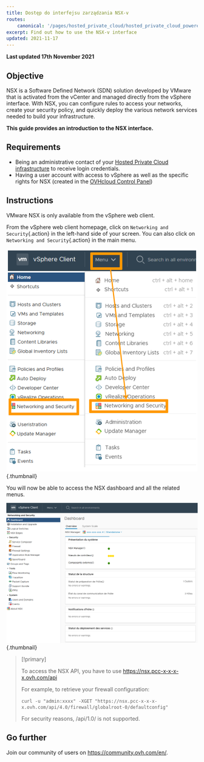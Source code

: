 ```yaml
---
title: Dostęp do interfejsu zarządzania NSX-v
routes:
    canonical: '/pages/hosted_private_cloud/hosted_private_cloud_powered_by_vmware/nsx_access-interface'
excerpt: Find out how to use the NSX-v interface
updated: 2021-11-17
---
```


**Last updated 17th November 2021**

## Objective

NSX is a Software Defined Network (SDN) solution developed by VMware that is activated from the vCenter and managed directly from the vSphere interface. With NSX, you can configure rules to access your networks, create your security policy, and quickly deploy the various network services needed to build your infrastructure.

**This guide provides an introduction to the NSX interface.**

## Requirements

- Being an administrative contact of your [Hosted Private Cloud infrastructure](https://www.ovhcloud.com/pl/enterprise/products/hosted-private-cloud/) to receive login credentials.
- Having a user account with access to vSphere as well as the specific rights for NSX (created in the [OVHcloud Control Panel](https://www.ovh.com/auth/?action=gotomanager&from=https://www.ovh.pl/&ovhSubsidiary=pl))

## Instructions

VMware NSX is only available from the vSphere web client.

From the vSphere web client homepage, click on `Networking and Security`{.action} in the left-hand side of your screen.
You can also click on `Networking and Security`{.action} in the main menu.

![Networking and Security](images/Inter01en.png){.thumbnail}

You will now be able to access the NSX dashboard and all the related menus.

![Networking and Security](images/Inter02en.png){.thumbnail}


> [!primary]
>
> To access the NSX API, you have to use https://nsx.pcc-x-x-x-x.ovh.com/api
>
> For example, to retrieve your firewall configuration:
>
> ```
> curl -u "admin:xxxx" -XGET "https://nsx.pcc-x-x-x-x.ovh.com/api/4.0/firewall/globalroot-0/defaultconfig"
> ```
>
> For security reasons, /api/1.0/ is not supported.
>

## Go further

Join our community of users on <https://community.ovh.com/en/>.
